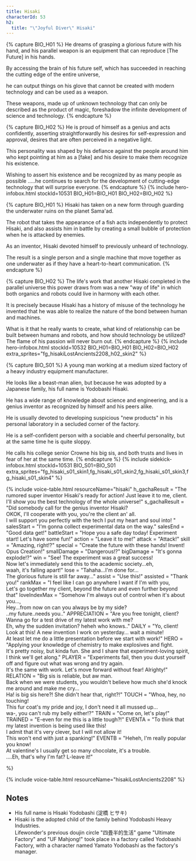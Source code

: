```yaml
---
title: Hisaki
characterId: 53
h2:
  title: "\"Joyful Diver\" Hisaki"
---
```


{% capture BIO_H01 %}
He dreams of grasping a glorious future with his hand, and his parallel weapon is an equipment that can reproduce \[The Future\] in his hands.

By accessing the brain of his future self, which has succeeded in reaching the cutting edge of the entire universe, 

he can output things on his glove that cannot be created with modern technology and can be used as a weapon.

These weapons, made up of unknown technology that can only be described as the product of magic, foreshadow the infinite development of science and technology.
{% endcapture %}

{% capture BIO_H02 %}
He is proud of himself as a genius and acts confidently, asserting straightforwardly his desires for self-expression and approval, desires that are often perceived in a negative light.

This personality was shaped by his defiance against the people around him who kept pointing at him as a \[fake\] and his desire to make them recognize his existence.

Wishing to assert his existence and be recognized by as many people as possible .....he continues to search for the development of cutting-edge technology that will surprise everyone.
{% endcapture %}
{% include hero-infobox.html stockId=10531 BIO_H01=BIO_H01 BIO_H02=BIO_H02 %}

{% capture BIO_H01 %}
Hisaki has taken on a new form through guarding the underwater ruins on the planet Sama'ad.

The robot that takes the appearance of a fish acts independently to protect Hisaki, and also assists him in battle by creating a small bubble of protection when he is attacked by enemies. 

As an inventor, Hisaki devoted himself to previously unheard of technology. 

The result is a single person and a single machine that move together as one underwater as if they have a heart-to-heart communication.
{% endcapture %}

{% capture BIO_H02 %}
The life's work that another Hisaki completed in the parallel universe this power draws from was a new "way of life" in which both organics and robots could live in harmony with each other. 

It is precisely because Hisaki has a history of misuse of the technology he invented that he was able to realize the nature of the bond between human and machines. 

What is it that he really wants to create, what kind of relationship can be built between humans and robots, and how should technology be utilized? The flame of his passion will never burn out.
{% endcapture %}
{% include hero-infobox.html stockId=10532 BIO_H01=BIO_H01 BIO_H02=BIO_H02 extra_sprites="fg_hisakiLostAncients2208_h02_skin2" %}

{% capture BIO_S01 %}
A young man working at a medium sized factory of a heavy industry equipment manufacturer.

He looks like a beast-man alien, but because he was adopted by a Japanese family, his full name is Yodobashi Hisaki.

He has a wide range of knowledge about science and engineering, and is a genius inventor as recognized by himself and his peers alike.

He is usually devoted to developing suspicious "new products" in his personal laboratory in a secluded corner of the factory.

He is a self-confident person with a sociable and cheerful personality, but at the same time he is quite sloppy.

He calls his college senior Crowne his big sis, and both trusts and lives in fear of her at the same time.
{% endcapture %}
{% include sidekick-infobox.html stockId=10531 BIO_S01=BIO_S01 extra_sprites="fg_hisaki_s01_skin1,fg_hisaki_s01_skin2,fg_hisaki_s01_skin3,fg_hisaki_s01_skin4" %}

{% include voice-table.html resourceName="hisaki"
h_gachaResult = "The rumored super inventor Hisaki's ready for action! Just leave it to me, client.<br>I'll show you the best technology of the whole universe!"
s_gachaResult = "Did somebody call for the genius inventor Hisaki?<br>OKOK, I'll cooperate with you, you're the client an' all.<br>I will support you perfectly with the tech I put my heart and soul into! "
salesStart = "I'm gonna collect experimental data on the way."
salesEnd = "Good data get!"
battleStart = "Hope you a safe day today! Experiment start! Let's have some fun!"
action = "Leave it to me!"
attack = "Attack!"
skill = "Amazing, right!?"
special = "Create the future with these hands! Invent! Opus Creation!"
smallDamage = "Dangerous!?"
bigDamage = "It's gonna explode!?"
win = "See! The experiment was a great success!<br>Now let's immediately send this to the academic society…eh,<br>waah, it's falling apart!"
lose = "Tahaha…I'm done for…<br>The glorious future is still far away…"
assist = "Use this!"
assisted = "Thank you!"
rankMax = "I feel like I can go anywhere I want if I'm with you,<br>Let's go together my client, beyond the future and even further beyond that"
loveIndexMax = "Somehow I'm always out of control when it's about you...,<br>Hey...from now on can you always be by my side?<br>..my future..needs you.."
APPRECIATION = "Are you free tonight, client? Wanna go for a test drive of my latest work with me?<br>Eh, why the sudden invitation? heheh who knows.."
DAILY = "Yo,  client!  Look at this! A new invention I work on yesterday... wait a minute!<br>At least let me do a little presentation before we start with work!"
HERO = "Applying your knowledge of chemistry to make explosives and fight.<br>It's pretty noisy, but kinda fun. She and I share that experiment-loving spirit,  I think we'll get along."
PLAYER = "Experiments fail, then you dust yourself off and figure out what was wrong and try again.<br>It's the same with work. Let's move forward without fear!  Alrighty!"
RELATION = "Big sis is reliable, but aw man.<br>Back when we were students, you wouldn't believe how much she'd knock me around and make me cry...<br>Ha! is big sis here?! She didn't hear that, right?!"
TOUCH = "Whoa, hey, no touching! <br>This fur coat's my pride and joy, I don't need it all mussed up...<br>wa-, you can't rub my belly either!?"
TRAIN = "Come on, let's play!"
TRAINED = "E-even for me this is a little tough?!"
EVENTA = "To think that my latest invention is being used like this!<br>I admit that it's very clever, but I will not allow it!<br>This won't end with just a spanking!"
EVENTB = "Heheh, I'm really popular you know!<br>At valentine's I usually get so many chocolate, it's a trouble.<br>….Eh, that's why I'm fat? L-leave it!"

%}

{% include voice-table.html resourceName="hisakiLostAncients2208" %}

## Notes

- His full name is Hisaki Yodobashi (淀橋 ヒサキ)
- Hisaki is the adopted child of the family behind Yodobashi Heavy Industries.<br>Lifewonder's previous doujin circle "四畳半的生活" game "Ultimate Factory" and  "UF Mahjong!" took place in a factory called Yodobashi Factory, with a character named Yamato Yodobashi as the factory's manager.
